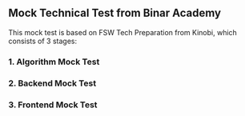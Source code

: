 ## Mock Technical Test from Binar Academy

This mock test is based on FSW Tech Preparation from Kinobi, which consists of 3 stages:

### 1. Algorithm Mock Test
### 2. Backend Mock Test
### 3. Frontend Mock Test
